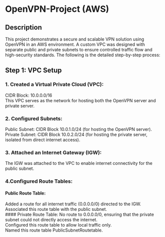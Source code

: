 # OpenVPN-Project (AWS)

## Description
This project demonstrates a secure and scalable VPN solution using OpenVPN in an AWS environment. A custom VPC was designed with separate public and private subnets to ensure controlled traffic flow and high-security standards. The following is the detailed step-by-step process:

## Step 1: VPC Setup
### 1. Created a Virtual Private Cloud (VPC):
CIDR Block: 10.0.0.0/16  
This VPC serves as the network for hosting both the OpenVPN server and private server.

### 2. Configured Subnets:
Public Subnet: CIDR Block 10.0.1.0/24 (for hosting the OpenVPN server).  
Private Subnet: CIDR Block 10.0.2.0/24 (for hosting the private server, isolated from direct internet access).

### 3. Attached an Internet Gateway (IGW):
The IGW was attached to the VPC to enable internet connectivity for the public subnet.

### 4.Configured Route Tables:
  #### Public Route Table:
   Added a route for all internet traffic (0.0.0.0/0) directed to the IGW.  
      Associated this route table with the public subnet.  
    #### Private Route Table:
        No route to 0.0.0.0/0, ensuring that the private subnet could not directly access the internet.  
        Configured this route table to allow local traffic only.  
        Named this route table PublicSubnetRoutetable.
